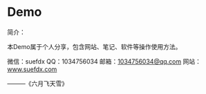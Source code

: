 # Demo
简介：

本Demo属于个人分享，包含网站、笔记、软件等操作使用方法。

微信：suefdx
QQ：1034756034
邮箱：1034756034@qq.com
网站：www.suefdx.com


———《六月飞天雪》
